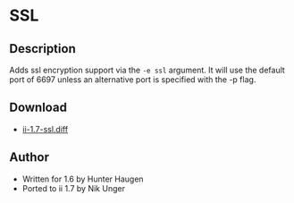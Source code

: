 SSL
===

Description
-----------

Adds ssl encryption support via the `-e ssl` argument. It will use the default port of 6697 unless
an alternative port is specified with the -p flag.

Download
--------

* [ii-1.7-ssl.diff](ii-1.7-ssl.diff)

Author
------

* Written for 1.6 by Hunter Haugen
* Ported to ii 1.7 by Nik Unger
